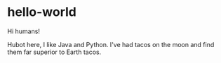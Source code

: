 # hello-world

Hi humans!

Hubot here, I like Java and Python.
I've had tacos on the moon and find them far superior to Earth tacos.
